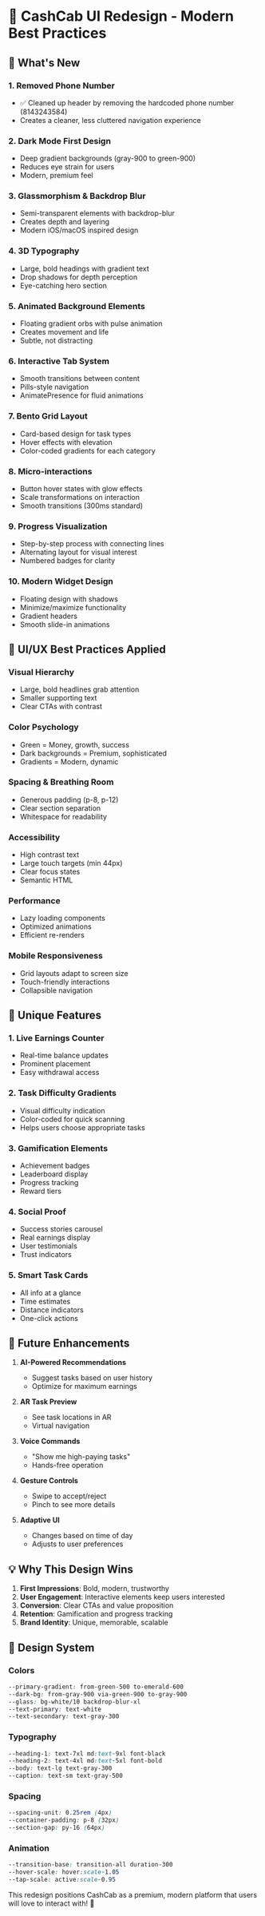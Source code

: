 # 🎨 CashCab UI Redesign - Modern Best Practices

## 🚀 What's New

### 1. **Removed Phone Number**
- ✅ Cleaned up header by removing the hardcoded phone number (8143243584)
- Creates a cleaner, less cluttered navigation experience

### 2. **Dark Mode First Design**
- Deep gradient backgrounds (gray-900 to green-900)
- Reduces eye strain for users
- Modern, premium feel

### 3. **Glassmorphism & Backdrop Blur**
- Semi-transparent elements with backdrop-blur
- Creates depth and layering
- Modern iOS/macOS inspired design

### 4. **3D Typography**
- Large, bold headings with gradient text
- Drop shadows for depth perception
- Eye-catching hero section

### 5. **Animated Background Elements**
- Floating gradient orbs with pulse animation
- Creates movement and life
- Subtle, not distracting

### 6. **Interactive Tab System**
- Smooth transitions between content
- Pills-style navigation
- AnimatePresence for fluid animations

### 7. **Bento Grid Layout**
- Card-based design for task types
- Hover effects with elevation
- Color-coded gradients for each category

### 8. **Micro-interactions**
- Button hover states with glow effects
- Scale transformations on interaction
- Smooth transitions (300ms standard)

### 9. **Progress Visualization**
- Step-by-step process with connecting lines
- Alternating layout for visual interest
- Numbered badges for clarity

### 10. **Modern Widget Design**
- Floating design with shadows
- Minimize/maximize functionality
- Gradient headers
- Smooth slide-in animations

## 🎯 UI/UX Best Practices Applied

### Visual Hierarchy
- Large, bold headlines grab attention
- Smaller supporting text
- Clear CTAs with contrast

### Color Psychology
- Green = Money, growth, success
- Dark backgrounds = Premium, sophisticated
- Gradients = Modern, dynamic

### Spacing & Breathing Room
- Generous padding (p-8, p-12)
- Clear section separation
- Whitespace for readability

### Accessibility
- High contrast text
- Large touch targets (min 44px)
- Clear focus states
- Semantic HTML

### Performance
- Lazy loading components
- Optimized animations
- Efficient re-renders

### Mobile Responsiveness
- Grid layouts adapt to screen size
- Touch-friendly interactions
- Collapsible navigation

## 🌟 Unique Features

### 1. **Live Earnings Counter**
- Real-time balance updates
- Prominent placement
- Easy withdrawal access

### 2. **Task Difficulty Gradients**
- Visual difficulty indication
- Color-coded for quick scanning
- Helps users choose appropriate tasks

### 3. **Gamification Elements**
- Achievement badges
- Leaderboard display
- Progress tracking
- Reward tiers

### 4. **Social Proof**
- Success stories carousel
- Real earnings display
- User testimonials
- Trust indicators

### 5. **Smart Task Cards**
- All info at a glance
- Time estimates
- Distance indicators
- One-click actions

## 🔮 Future Enhancements

1. **AI-Powered Recommendations**
   - Suggest tasks based on user history
   - Optimize for maximum earnings

2. **AR Task Preview**
   - See task locations in AR
   - Virtual navigation

3. **Voice Commands**
   - "Show me high-paying tasks"
   - Hands-free operation

4. **Gesture Controls**
   - Swipe to accept/reject
   - Pinch to see more details

5. **Adaptive UI**
   - Changes based on time of day
   - Adjusts to user preferences

## 💡 Why This Design Wins

1. **First Impressions**: Bold, modern, trustworthy
2. **User Engagement**: Interactive elements keep users interested
3. **Conversion**: Clear CTAs and value proposition
4. **Retention**: Gamification and progress tracking
5. **Brand Identity**: Unique, memorable, scalable

## 🎨 Design System

### Colors
```css
--primary-gradient: from-green-500 to-emerald-600
--dark-bg: from-gray-900 via-green-900 to-gray-900
--glass: bg-white/10 backdrop-blur-xl
--text-primary: text-white
--text-secondary: text-gray-300
```

### Typography
```css
--heading-1: text-7xl md:text-9xl font-black
--heading-2: text-4xl md:text-5xl font-bold
--body: text-lg text-gray-300
--caption: text-sm text-gray-500
```

### Spacing
```css
--spacing-unit: 0.25rem (4px)
--container-padding: p-8 (32px)
--section-gap: py-16 (64px)
```

### Animation
```css
--transition-base: transition-all duration-300
--hover-scale: hover:scale-1.05
--tap-scale: active:scale-0.95
```

This redesign positions CashCab as a premium, modern platform that users will love to interact with! 🚀
